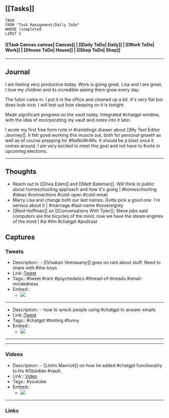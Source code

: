 ## [[Tasks]]

```dataview
TASK
FROM "Task Management/Daily ToDo"
WHERE !completed
LIMIT 5
```


#### [[Task Canvas.canvas| Canvas]] | [[Daily ToDo| Daily]] | [[Work ToDo| Work]] |  [[House ToDo| House]] |  [[Shop ToDo| Shop]] 
---

## Journal 

I am feeling very productive today. Work is going great. Lisa and I are great. I love my children and its incredible seeing them grow every day.

The futon came in. I put it in the office and cleaned up a bit. It's very flat but does look nice. I will test out how sleeping on it is tonight.

Made significant progress on the vault today. Integrated #chatgpt window, with the idea of incorporating my vault and notes into it later.

I wrote my first free form note in #ramblings drawer about [[My Text Editor Journey]]. It felt good working this muscle out, both for personal growth as well as of course prepping for #NaNoWriMo.  It should be a blast once it comes around. I am very excited to meet this goal and not have to #vote in upcoming elections.

---

## Thoughts
- Reach out to [[Divia Eden]] and [[Matt Bateman]]. Will think in public about homeschooling approach and how it's going  | #homeschooling #ideas #connections #cold-open #cold-email
- Marry Lisa and change both our last names. Gotta pick a good one. I'm serious about it | #marriage #last-name #sovereignty 
- [[Reid Hoffman]] on [[Conversations With Tyler]]: Steve jobs said computers are the bicycles of the mind, now we have the steam engines of the mind | #ai #llm #chatgpt #podcast

## Captures

### Tweets
- Description:: - [[Visakan Veerasamy]] goes on rant about stuff. Need to share with #the-boys 
- Link::[Tweet](https://twitter.com/visakanv/status/1674378975563632640?t=t8Ize-WxwgUuU-l6y92mMA&s=19)
- Tags:: #tweet #rant #psychedelics #thread-of-threads #small-mindedness
- Embed:: 
	- ![](https://twitter.com/visakanv/status/1674378975563632640?t=t8Ize-WxwgUuU-l6y92mMA&s=19)

 --- 
- Description:: - how to wreck people using #chatgpt to answer emails 
- Link::[Tweet](https://twitter.com/JeremyRubin/status/1674454729231933440?t=5kx8zfVY23g0PV_m1--0dw&s=19)
- Tags:: #chatgpt #trolling #funny 
- Embed:: 
	- ![](https://twitter.com/JeremyRubin/status/1674454729231933440?t=5kx8zfVY23g0PV_m1--0dw&s=19)

 --- 

---
### Videos
- Description:: - [[John Mavrick]] on how he added #chatgpt functionality to his #Obsidian #vault.
- Link:: [Video](https://www.youtube.com/watch?v=xHY3OHUNOrQ)
- Tags:: #youtube
- Embed:: 
	- ![](https://www.youtube.com/watch?v=xHY3OHUNOrQ)

---
### Links




